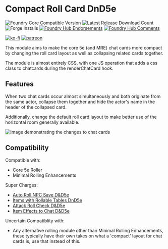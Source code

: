 # Compact Roll Card DnD5e

![Foundry Core Compatible Version](https://img.shields.io/badge/dynamic/json.svg?url=https%3A%2F%2Fraw.githubusercontent.com%2FElfFriend-DnD%2Ffoundryvtt-compact-roll-card-5e%2Fmain%2Fmodule.json&label=Foundry%20Version&query=$.compatibleCoreVersion&colorB=orange)
![Latest Release Download Count](https://img.shields.io/badge/dynamic/json?label=Downloads@latest&query=assets%5B1%5D.download_count&url=https%3A%2F%2Fapi.github.com%2Frepos%2FElfFriend-DnD%2Ffoundryvtt-compact-roll-card-5e%2Freleases%2Flatest)
![Forge Installs](https://img.shields.io/badge/dynamic/json?label=Forge%20Installs&query=package.installs&suffix=%25&url=https%3A%2F%2Fforge-vtt.com%2Fapi%2Fbazaar%2Fpackage%2Fcompact-roll-card-5e&colorB=4aa94a)
[![Foundry Hub Endorsements](https://img.shields.io/endpoint?logoColor=white&url=https%3A%2F%2Fwww.foundryvtt-hub.com%2Fwp-json%2Fhubapi%2Fv1%2Fpackage%2Fcompact-roll-card-5e%2Fshield%2Fendorsements)](https://www.foundryvtt-hub.com/package/compact-roll-card-5e/)
[![Foundry Hub Comments](https://img.shields.io/endpoint?logoColor=white&url=https%3A%2F%2Fwww.foundryvtt-hub.com%2Fwp-json%2Fhubapi%2Fv1%2Fpackage%2Fcompact-roll-card-5e%2Fshield%2Fcomments)](https://www.foundryvtt-hub.com/package/compact-roll-card-5e/)

[![ko-fi](https://img.shields.io/badge/-buy%20me%20a%20coke-%23FF5E5B)](https://ko-fi.com/elffriend)
[![patreon](https://img.shields.io/badge/-patreon-%23FF424D)](https://www.patreon.com/ElfFriend_DnD)

This module aims to make the core 5e (and MRE) chat cards more compact by changing the roll card layout as well as collapsing related cards together.

The module is almost entirely CSS, with one JS operation that adds a css class to chatcards during the renderChatCard hook.
## Features

When two chat cards occur almost simultaneously and both originate from the same actor, collapse them together and hide the actor's name in the header of the collapsed card.

Additionally, change the default roll card layout to make better use of the horizontal room generally available.

![Image demonstrating the changes to chat cards](https://cdn.discordapp.com/attachments/734095524822777976/930687880387506246/unknown.png)

## Compatibility

Compatible with:
- Core 5e Roller
- Minimal Rolling Enhancements

Super Charges:
- [Auto Roll NPC Save D&D5e](https://github.com/ElfFriend-DnD/foundryvtt-auto-roll-npc-save-5e)
- [Items with Rollable Tables DnD5e](https://github.com/ElfFriend-DnD/foundryvtt-items-with-rolltables-5e)
- [Attack Roll Check D&D5e](https://github.com/ElfFriend-DnD/foundryvtt-attack-roll-check-5e)
- [Item Effects to Chat D&D5e](https://github.com/ElfFriend-DnD/foundryvtt-item-effects-to-chat-5e)

Uncertain Compatiblity with:

- Any alternative rolling module other than Minimal Rolling Enhancements, these typically have their own takes on what a 'compact' layout for chat cards is, use that instead of this.
